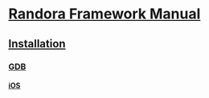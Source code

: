 # [Randora Framework Manual](/README.md)

## [Installation](/manual/installation/README.md)

### [GDB](/manual/installation/gdb/README.md)

#### [iOS](/manual/installation/gdb/ios/README.md)


